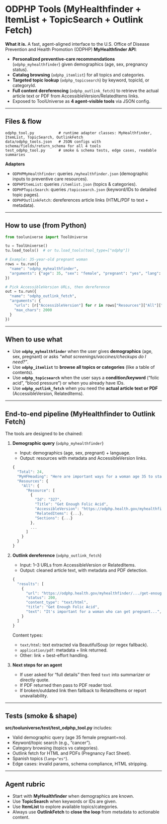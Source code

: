 # ODPHP Tools (MyHealthfinder + ItemList + TopicSearch + Outlink Fetch)

**What it is.** A fast, agent-aligned interface to the U.S. Office of Disease Prevention and Health Promotion (ODPHP) **MyHealthfinder API**:

* **Personalized preventive-care recommendations** (`odphp_myhealthfinder`) given demographics (age, sex, pregnancy status).
* **Catalog browsing** (`odphp_itemlist`) for all topics and categories.
* **Targeted topic lookup** (`odphp_topicsearch`) by keyword, topicId, or categoryId.
* **Full content dereferencing** (`odphp_outlink_fetch`) to retrieve the actual article text or PDF from AccessibleVersion/RelatedItems links.
* Exposed to ToolUniverse as **4 agent-visible tools** via JSON config.

---

## Files & flow

```text
odphp_tool.py           # runtime adapter classes: MyHealthfinder, ItemList, TopicSearch, OutlinkFetch
data/odphp_tools.json   # JSON configs with schema/fields/return_schema for all 4 tools
test_odphp_tool.py      # smoke & schema tests, edge cases, readable summaries
```

**Adapters**

* `ODPHPMyHealthfinder`: queries `/myhealthfinder.json` (demographic inputs to preventive care resources).
* `ODPHPItemList`: queries `/itemlist.json` (topics & categories).
* `ODPHPTopicSearch`: queries `/topicsearch.json` (keyword/IDs to detailed topic pages).
* `ODPHPOutlinkFetch`: dereferences article links (HTML/PDF to text + metadata).

---

## How to use (from Python)

```python
from tooluniverse import ToolUniverse

tu = ToolUniverse()
tu.load_tools()  # or tu.load_tools(tool_type=["odphp"])

# Example: 35-year-old pregnant woman
rows = tu.run({
  "name": "odphp_myhealthfinder",
  "arguments": {"age": 35, "sex": "female", "pregnant": "yes", "lang": "en"}
})

# Pick AccessibleVersion URLs, then dereference
out = tu.run({
  "name": "odphp_outlink_fetch",
  "arguments": {
    "urls": [r["AccessibleVersion"] for r in rows["Resources"]["All"]["Resource"][:2]],
    "max_chars": 2000
  }
})
```

---

## When to use what

* Use **`odphp_myhealthfinder`** when the user gives **demographics** (age, sex, pregnant) or asks *“what screenings/vaccines/checkups do I need?”*.
* Use **`odphp_itemlist`** to **browse all topics or categories** (like a table of contents).
* Use **`odphp_topicsearch`** when the user says a **condition/keyword** (“folic acid”, “blood pressure”) or when you already have IDs.
* Use **`odphp_outlink_fetch`** when you need the **actual article text or PDF** (AccessibleVersion, RelatedItems).

---

## End-to-end pipeline (MyHealthfinder to Outlink Fetch)

The tools are designed to be chained:

1. **Demographic query** (`odphp_myhealthfinder`)

   * Input: demographics (age, sex, pregnant) + language.
   * Output: resources with metadata and AccessibleVersion links.

   ```javascript
   {
     "Total": 24,
     "MyHFHeading": "Here are important ways for a woman age 35 to stay healthy...",
     "Resources": {
       "All": {
         "Resource": [
           {
             "Id": "327",
             "Title": "Get Enough Folic Acid",
             "AccessibleVersion": "https://odphp.health.gov/myhealthfinder/topics/everyday-healthy-living/nutrition/get-enough-folic-acid",
             "RelatedItems": {...},
             "Sections": {...}
           },
           ...
         ]
       }
     }
   }
   ```

2. **Outlink dereference** (`odphp_outlink_fetch`)

   * Input: 1–3 URLs from AccessibleVersion or RelatedItems.
   * Output: cleaned article text, with metadata and PDF detection.

   ```javascript
   {
     "results": [
       {
         "url": "https://odphp.health.gov/myhealthfinder/.../get-enough-folic-acid",
         "status": 200,
         "content_type": "text/html",
         "title": "Get Enough Folic Acid",
         "text": "It's important for a woman who can get pregnant...",
       }
     ]
   }
   ```

   Content types:

   * `text/html`: text extracted via BeautifulSoup (or regex fallback).
   * `application/pdf`: metadata + link returned.
   * Other: link + best-effort handling.

3. **Next steps for an agent**

   * If user asked for “full details” then feed `text` into summarizer or directly quote.
   * If PDF returned then pass to PDF reader tool.
   * If broken/outdated link then fallback to RelatedItems or report unavailability.

---

## Tests (smoke & shape)

**src/tooluniverse/test/test\_odphp\_tool.py** includes:

* Valid demographic query (age 35 female pregnant=no).
* Keyword/topic search (e.g., “cancer”).
* Category browsing (topics vs categories).
* Outlink fetch for HTML and PDFs (Pregnancy Fact Sheet).
* Spanish topics (`lang="es"`).
* Edge cases: invalid params, schema compliance, HTML stripping.

---

## Agent rubric

* Start with **MyHealthfinder** when demographics are known.
* Use **TopicSearch** when keywords or IDs are given.
* Use **ItemList** to explore available topics/categories.
* Always use **OutlinkFetch** to **close the loop** from metadata to actionable content.